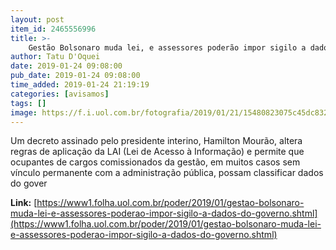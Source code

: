 ```yaml
---
layout: post
item_id: 2465556996
title: >-
    Gestão Bolsonaro muda lei, e assessores poderão impor sigilo a dados do governo
author: Tatu D'Oquei
date: 2019-01-24 09:08:00
pub_date: 2019-01-24 09:08:00
time_added: 2019-01-24 21:19:19
categories: [avisamos]
tags: []
image: https://f.i.uol.com.br/fotografia/2019/01/21/15480823075c45dc8329b38_1548082307_3x2_rt.jpg
---
```


​Um decreto assinado pelo presidente interino, Hamilton Mourão, altera regras de aplicação da LAI (Lei de Acesso à Informação) e permite que ocupantes de cargos comissionados da gestão, em muitos casos sem vínculo permanente com a administração pública, possam classificar dados do gover

**Link:** [https://www1.folha.uol.com.br/poder/2019/01/gestao-bolsonaro-muda-lei-e-assessores-poderao-impor-sigilo-a-dados-do-governo.shtml](https://www1.folha.uol.com.br/poder/2019/01/gestao-bolsonaro-muda-lei-e-assessores-poderao-impor-sigilo-a-dados-do-governo.shtml)

